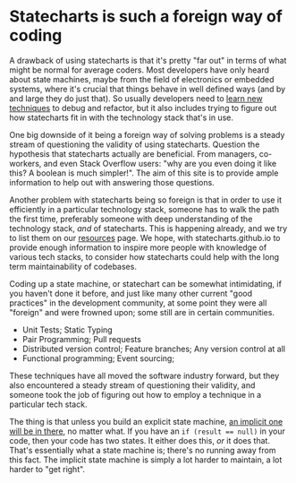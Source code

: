 # Statecharts is such a foreign way of coding

A drawback of using statecharts is that it's pretty "far out" in terms of what might be normal for average coders.  Most developers have only heard about state machines, maybe from the field of electronics or embedded systems, where it's crucial that things behave in well defined ways (and by and large they do just that).  So usually developers need to [learn new techniques](drawback-learn-new-technique.html) to debug and refactor, but it also includes trying to figure out how statecharts fit in with the technology stack that's in use.

One big downside of it being a foreign way of solving problems is a steady stream of questioning the validity of using statecharts.  Question the hypothesis that statecharts actually are beneficial.  From managers, co-workers, and even Stack Overflow users: "why are you even doing it like this?  A boolean is much simpler!".  The aim of this site is to provide ample information to help out with answering those questions.

Another problem with statecharts being so foreign is that in order to use it efficiently in a particular technology stack, someone has to walk the path the first time, preferably someone with deep understanding of the technology stack, _and_ of statecharts.  This is happening already, and we try to list them on our [resources](resources.html) page.  We hope, with statecharts.github.io to provide enough information to inspire more people with knowledge of various tech stacks, to consider how statecharts could help with the long term maintainability of codebases.

Coding up a state machine, or statechart can be somewhat intimidating, if you haven't done it before, and just like many other current "good practices" in the development community, at some point they were all "foreign" and were frowned upon; some still are in certain communities.

* Unit Tests; Static Typing
* Pair Programming; Pull requests
* Distributed version control; Feature branches; Any version control at all
* Functional programming; Event sourcing; 

These techniques have all moved the software industry forward, but they also encountered a steady stream of questioning their validity, and someone took the job of figuring out how to employ a technique in a particular tech stack.

The thing is that unless you build an explicit state machine, [an implicit one will be in there](benefit-explicit.html), no matter what.  If you have an `if (result == null)` in your code, then your code has two states.  It either does this, _or_ it does that.  That's essentially what a state machine is; there's no running away from this fact.  The implicit state machine is simply a lot harder to maintain, a lot harder to "get right".
